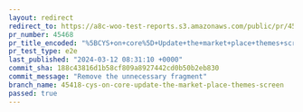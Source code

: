 ```yaml
---
layout: redirect
redirect_to: https://a8c-woo-test-reports.s3.amazonaws.com/public/pr/45468/e2e/index.html
pr_number: 45468
pr_title_encoded: "%5BCYS+on+core%5D+Update+the+market+place+themes+screen"
pr_test_type: e2e
last_published: "2024-03-12 08:31:10 +0000"
commit_sha: 188c43816d1b58cf809a8927442cd0b50b2eb830
commit_message: "Remove the unnecessary fragment"
branch_name: 45418-cys-on-core-update-the-market-place-themes-screen
passed: true
---
```

